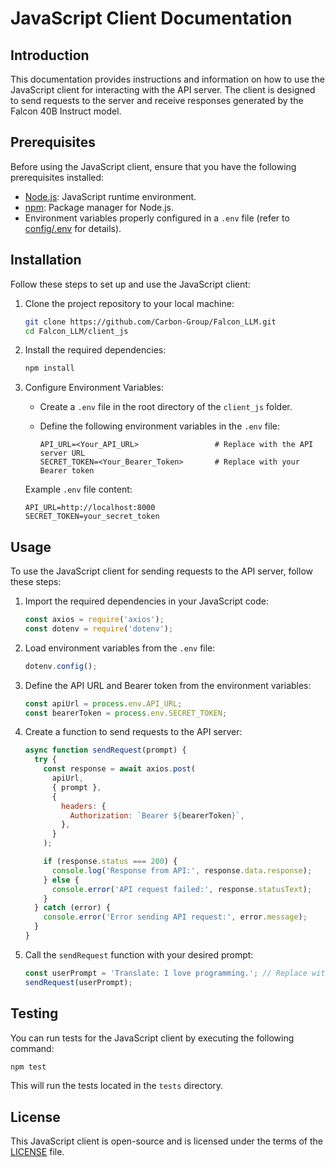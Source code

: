 # JavaScript Client Documentation

## Introduction

This documentation provides instructions and information on how to use the JavaScript client for interacting with the API server. The client is designed to send requests to the server and receive responses generated by the Falcon 40B Instruct model.

## Prerequisites

Before using the JavaScript client, ensure that you have the following prerequisites installed:

- [Node.js](https://nodejs.org/): JavaScript runtime environment.
- [npm](https://www.npmjs.com/): Package manager for Node.js.
- Environment variables properly configured in a `.env` file (refer to [config/.env](../config/.env) for details).

## Installation

Follow these steps to set up and use the JavaScript client:

1. Clone the project repository to your local machine:

   ```bash
   git clone https://github.com/Carbon-Group/Falcon_LLM.git
   cd Falcon_LLM/client_js
   ```

2. Install the required dependencies:

   ```bash
   npm install
   ```

3. Configure Environment Variables:
   - Create a `.env` file in the root directory of the `client_js` folder.
   - Define the following environment variables in the `.env` file:

     ```
     API_URL=<Your_API_URL>                 # Replace with the API server URL
     SECRET_TOKEN=<Your_Bearer_Token>       # Replace with your Bearer token
     ```

   Example `.env` file content:

   ```
   API_URL=http://localhost:8000
   SECRET_TOKEN=your_secret_token
   ```

## Usage

To use the JavaScript client for sending requests to the API server, follow these steps:

1. Import the required dependencies in your JavaScript code:

   ```javascript
   const axios = require('axios');
   const dotenv = require('dotenv');
   ```

2. Load environment variables from the `.env` file:

   ```javascript
   dotenv.config();
   ```

3. Define the API URL and Bearer token from the environment variables:

   ```javascript
   const apiUrl = process.env.API_URL;
   const bearerToken = process.env.SECRET_TOKEN;
   ```

4. Create a function to send requests to the API server:

   ```javascript
   async function sendRequest(prompt) {
     try {
       const response = await axios.post(
         apiUrl,
         { prompt },
         {
           headers: {
             Authorization: `Bearer ${bearerToken}`,
           },
         }
       );

       if (response.status === 200) {
         console.log('Response from API:', response.data.response);
       } else {
         console.error('API request failed:', response.statusText);
       }
     } catch (error) {
       console.error('Error sending API request:', error.message);
     }
   }
   ```

5. Call the `sendRequest` function with your desired prompt:

   ```javascript
   const userPrompt = 'Translate: I love programming.'; // Replace with your request
   sendRequest(userPrompt);
   ```

## Testing

You can run tests for the JavaScript client by executing the following command:

```bash
npm test
```

This will run the tests located in the `tests` directory.

## License

This JavaScript client is open-source and is licensed under the terms of the [LICENSE](../LICENSE) file.
